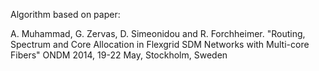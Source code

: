 Algorithm based on paper:

A. Muhammad, G. Zervas, D. Simeonidou and R. Forchheimer. "Routing, Spectrum and Core Allocation in Flexgrid SDM Networks with Multi-core Fibers" ONDM 2014, 19-22 May, Stockholm, Sweden
